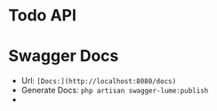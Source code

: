 # Todo API

# Swagger Docs
- Url: `[Docs:](http://localhost:8080/docs)`
- Generate Docs: `php artisan swagger-lume:publish`
- 
